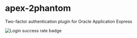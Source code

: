 apex-2phantom
=============

Two-factor authentication plugin for Oracle Application Express

<img src="https://apex.oracle.com/pls/apex/navratil/svg/simulator/Logins" alt="Login success rate badge">
